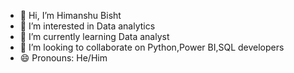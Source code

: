 - 👋 Hi, I’m Himanshu Bisht 
- 👀 I’m interested in Data analytics 
- 🌱 I’m currently learning Data analyst 
- 💞️ I’m looking to collaborate on Python,Power BI,SQL developers
- 😄 Pronouns: He/Him

<!---
Himubisht/Himubisht is a ✨ special ✨ repository because its `README.md` (this file) appears on your GitHub profile.
You can click the Preview link to take a look at your changes.
--->
